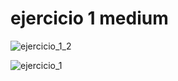 # ejercicio 1 medium  


![ejercicio_1_2](https://github.com/user-attachments/assets/d814b17b-700e-49a2-94e8-b64fffc12c4c)

![ejercicio_1](https://github.com/user-attachments/assets/fa72f00d-e11c-4c80-9aec-f4436af30d83)
